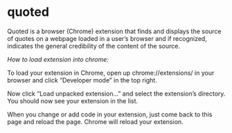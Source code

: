 # quoted
Quoted is a browser (Chrome) extension that finds and displays the source of quotes on a webpage loaded in a user’s
browser and if recognized, indicates the general credibility of the content of the source.

*How to load extension into chrome:*

To load your extension in Chrome, open up chrome://extensions/ in your browser and click “Developer mode” in the top right. 

Now click “Load unpacked extension…” and select the extension’s directory. You should now see your extension in the list.

When you change or add code in your extension, just come back to this page and reload the page. Chrome will reload your extension.
